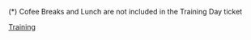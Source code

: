 (\*) Cofee Breaks and Lunch are not included in the Training Day ticket

[Training](Category:OWASP_Training "wikilink")